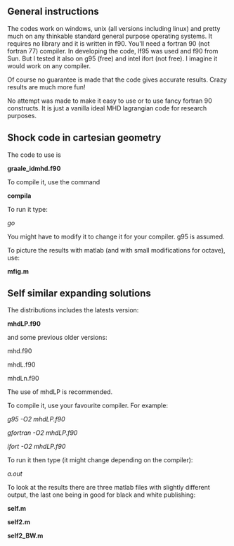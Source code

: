 ## General instructions ##

The codes work on windows, unix (all versions including linux) and pretty much on any thinkable standard general purpose operating systems. It requires no library and it is written in f90. You'll need a fortran 90 (not fortran 77) compiler. In developing the code, lf95 was used and f90 from Sun. But I tested it also on g95 (free) and intel ifort (not free). I imagine it would work on any compiler.

Of course no guarantee is made that the code gives accurate results. Crazy results are much more fun!

No attempt was made to make it easy to use or to use fancy fortran 90 constructs. It is just a vanilla ideal MHD lagrangian code for research purposes.

## Shock code in cartesian geometry ##

The code to use is

**graale\_idmhd.f90**

To compile it, use the command

**compila**

To run it type:

_go_

You might have to modify it to change it for your compiler. g95 is assumed.

To picture the results with matlab (and with small modifications for octave), use:

**mfig.m**

## Self similar expanding solutions ##

The distributions includes the latests version:

**mhdLP.f90**

and some previous older versions:

mhd.f90

mhdL.f90

mhdLn.f90

The use of mhdLP is recommended.

To compile it, use your favourite compiler. For example:

_g95 -O2 mhdLP.f90_

_gfortran -O2 mhdLP.f90_

_ifort -O2 mhdLP.f90_

To run it then type (it might change depending on the compiler):

_a.out_


To look at the results there are three matlab files with slightly different output, the last one being in good for black and white publishing:

**self.m**

**self2.m**

**self2\_BW.m**